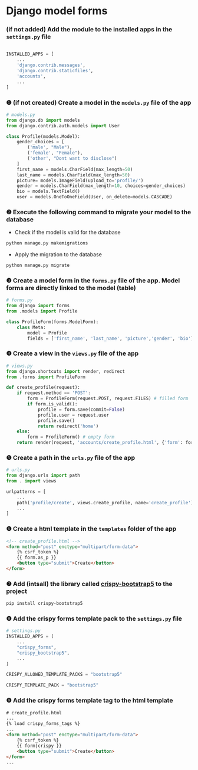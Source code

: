 # Django model forms
### (if not added) Add the module to the installed apps in the `settings.py` file
```python

INSTALLED_APPS = [
    ...
    'django.contrib.messages',
    'django.contrib.staticfiles',
    'accounts',
    ...
]
```

### ❶ (if not created) Create a model in the `models.py` file of the app
```python
# models.py
from django.db import models
from django.contrib.auth.models import User

class Profile(models.Model):
    gender_choices = [
        ('male', "Male"),
        ('female', "Female"),
        ('other', "Dont want to disclose")
    ]
    first_name = models.CharField(max_length=50)
    last_name = models.CharField(max_length=50)
    picture= models.ImageField(upload_to='profile/')
    gender = models.CharField(max_length=10, choices=gender_choices)
    bio = models.TextField()
    user = models.OneToOneField(User, on_delete=models.CASCADE)

```

### ❷ Execute the following command to migrate your model to the database
- Check if the model is valid for the database
```bash
python manage.py makemigrations
```
- Apply the migration to the database
```bash
python manage.py migrate
```

### ❸ Create a model form in the `forms.py` file of the app. Model forms are directly linked to the model (table)
```python
# forms.py
from django import forms
from .models import Profile

class ProfileForm(forms.ModelForm):
    class Meta:
        model = Profile
        fields = ['first_name', 'last_name', 'picture','gender', 'bio']
```

### ❹ Create a view in the `views.py` file of the app
```python
# views.py
from django.shortcuts import render, redirect
from .forms import ProfileForm

def create_profile(request):
    if request.method == 'POST':
        form = ProfileForm(request.POST, request.FILES) # filled form
        if form.is_valid():
            profile = form.save(commit=False)
            profile.user = request.user
            profile.save()
            return redirect('home')
    else:
        form = ProfileForm() # empty form
    return render(request, 'accounts/create_profile.html', {'form': form})
```

### ❺ Create a path in the `urls.py` file of the app
```python   
# urls.py
from django.urls import path
from . import views

urlpatterns = [
    ...
    path('profile/create', views.create_profile, name='create_profile'),
    ...
]
``` 

### ❻ Create a html template in the `templates` folder of the app
```html
<!-- create_profile.html -->
<form method="post" enctype="multipart/form-data">
    {% csrf_token %}
    {{ form.as_p }}
    <button type="submit">Create</button>
</form>
```

### ❼ Add (intsall) the library called [crispy-bootstrap5](https://pypi.org/project/crispy-bootstrap5/) to the project
```bash
pip install crispy-bootstrap5
```

### ❽ Add the crispy forms template pack to the `settings.py` file
```python
# settings.py
INSTALLED_APPS = (
    ...
    "crispy_forms",
    "crispy_bootstrap5",
    ...
)

CRISPY_ALLOWED_TEMPLATE_PACKS = "bootstrap5"

CRISPY_TEMPLATE_PACK = "bootstrap5"
```

### ❾ Add the crispy forms template tag to the html template
```html
# create_profile.html
...
{% load crispy_forms_tags %}
...
<form method="post" enctype="multipart/form-data">
    {% csrf_token %}
    {{ form|crispy }}
    <button type="submit">Create</button>
</form>
...
```
